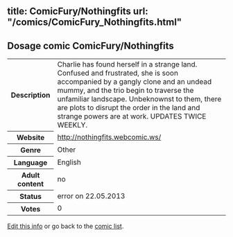 title: ComicFury/Nothingfits
url: "/comics/ComicFury_Nothingfits.html"
---
Dosage comic ComicFury/Nothingfits
-----------------------------------------

<p id="msg"></p>
<script type="text/javascript">
if (window.location.search === '?edit_info_mail=sent_ok') {
  var elem = document.getElementById("msg");
  elem.innerHTML = 'Edited information sucessfully sent for review, which is usually done daily. Thanks!';
  elem.className = 'ok';
}
</script>
<table class="comicinfo">
<tr>
<th>Description</th><td>Charlie has found herself in a strange land. Confused and frustrated, she is soon accompanied by a gangly clone and an undead mummy, and the trio begin to traverse the unfamiliar landscape. Unbeknownst to them, there are plots to disrupt the order in the land and strange powers are at work. UPDATES TWICE WEEKLY.</td>
</tr>
<tr>
<th>Website</th><td><a href="http://nothingfits.webcomic.ws/">http://nothingfits.webcomic.ws/</a></td>
</tr>
<tr>
<th>Genre</th><td>Other</td>
</tr>
<tr>
<th>Language</th><td>English</td>
</tr>
<tr>
<th>Adult content</th><td>no</td>
</tr>
<tr>
<th>Status</th><td>error on 22.05.2013</td>
</tr>
<tr>
<th>Votes</th><td>0</td>
</tr>
</table>

[Edit this info](ComicFury_Nothingfits_edit.html) or go back to the [comic list](../comic-index.html).
